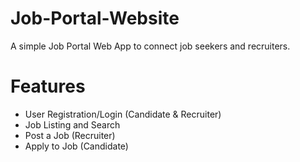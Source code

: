 # Job-Portal-Website
A simple Job Portal Web App to connect job seekers and recruiters.

# Features
- User Registration/Login (Candidate & Recruiter)
- Job Listing and Search
- Post a Job (Recruiter)
- Apply to Job (Candidate)
